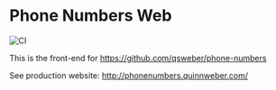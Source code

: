 # Phone Numbers Web

![CI](https://github.com/qsweber/phone-numbers-web/workflows/CI/badge.svg)

This is the front-end for https://github.com/qsweber/phone-numbers

See production website: http://phonenumbers.quinnweber.com/
